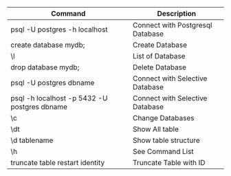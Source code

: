 | Command | Description |
| --- | --- |
| psql -U postgres -h localhost | Connect with Postgresql Database |
| create database mydb; | Create Database|
|\l |List of Database|
|drop database mydb;|Delete Database|
|psql -U postgres dbname|Connect with Selective Database|
|psql -h localhost -p 5432 -U postgres dbname|Connect with Selective Database|
|\c|Change Databases|
|\dt|Show All table|
|\d tablename|Show table structure|
|\h|See Command List|
|truncate table restart identity|Truncate Table with ID|